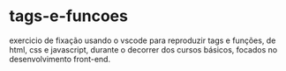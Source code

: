 # tags-e-funcoes
exercicio de fixação usando o vscode para reproduzir tags e funções, de html, css e javascript, durante o decorrer dos cursos básicos, focados 
no desenvolvimento front-end.
